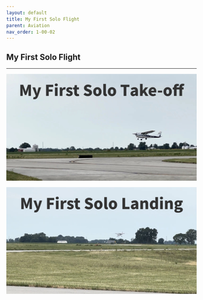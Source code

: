 ```yaml
---
layout: default
title: My First Solo Flight
parent: Aviation
nav_order: 1-00-02
---
```


## My First Solo Flight

---

[![Take-off](/Images/MyFirstSoloTakeOff.jpg)](https://drive.google.com/file/d/1LXfVqp4M7o1eDuH18H7fdFQwb2kKi5jB/preview)

[![Landing](/Images/MyFirstSoloLanding.jpg)](https://drive.google.com/file/d/1PgiqsLnbJ7WjNwFo6ibit2p-sLVCRA4y/preview)



